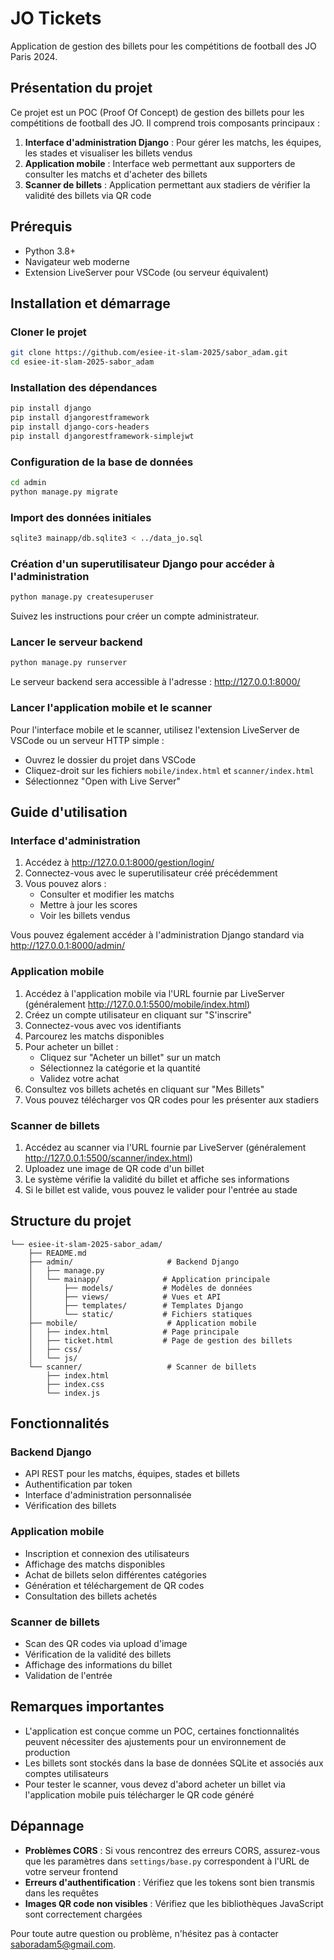 # JO Tickets

Application de gestion des billets pour les compétitions de football des JO Paris 2024.

## Présentation du projet

Ce projet est un POC (Proof Of Concept) de gestion des billets pour les compétitions de football des JO. Il comprend trois composants principaux :

1. **Interface d'administration Django** : Pour gérer les matchs, les équipes, les stades et visualiser les billets vendus
2. **Application mobile** : Interface web permettant aux supporters de consulter les matchs et d'acheter des billets
3. **Scanner de billets** : Application permettant aux stadiers de vérifier la validité des billets via QR code

## Prérequis

- Python 3.8+ 
- Navigateur web moderne
- Extension LiveServer pour VSCode (ou serveur équivalent)

## Installation et démarrage

###  Cloner le projet

```bash
git clone https://github.com/esiee-it-slam-2025/sabor_adam.git
cd esiee-it-slam-2025-sabor_adam
```

###  Installation des dépendances

```bash
pip install django
pip install djangorestframework
pip install django-cors-headers
pip install djangorestframework-simplejwt
```

### Configuration de la base de données

```bash
cd admin
python manage.py migrate
```

### Import des données initiales

```bash
sqlite3 mainapp/db.sqlite3 < ../data_jo.sql
```

### Création d'un superutilisateur Django pour accéder à l'administration

```bash
python manage.py createsuperuser
```
Suivez les instructions pour créer un compte administrateur.

###  Lancer le serveur backend

```bash
python manage.py runserver
```

Le serveur backend sera accessible à l'adresse : http://127.0.0.1:8000/

###  Lancer l'application mobile et le scanner

Pour l'interface mobile et le scanner, utilisez l'extension LiveServer de VSCode ou un serveur HTTP simple :

- Ouvrez le dossier du projet dans VSCode
- Cliquez-droit sur les fichiers `mobile/index.html` et `scanner/index.html`
- Sélectionnez "Open with Live Server"

## Guide d'utilisation

### Interface d'administration

1. Accédez à http://127.0.0.1:8000/gestion/login/
2. Connectez-vous avec le superutilisateur créé précédemment
3. Vous pouvez alors :
   - Consulter et modifier les matchs
   - Mettre à jour les scores
   - Voir les billets vendus

Vous pouvez également accéder à l'administration Django standard via http://127.0.0.1:8000/admin/

### Application mobile

1. Accédez à l'application mobile via l'URL fournie par LiveServer (généralement http://127.0.0.1:5500/mobile/index.html)
2. Créez un compte utilisateur en cliquant sur "S'inscrire"
3. Connectez-vous avec vos identifiants
4. Parcourez les matchs disponibles
5. Pour acheter un billet :
   - Cliquez sur "Acheter un billet" sur un match
   - Sélectionnez la catégorie et la quantité
   - Validez votre achat
6. Consultez vos billets achetés en cliquant sur "Mes Billets"
7. Vous pouvez télécharger vos QR codes pour les présenter aux stadiers

### Scanner de billets

1. Accédez au scanner via l'URL fournie par LiveServer (généralement http://127.0.0.1:5500/scanner/index.html)
2. Uploadez une image de QR code d'un billet
3. Le système vérifie la validité du billet et affiche ses informations
4. Si le billet est valide, vous pouvez le valider pour l'entrée au stade

## Structure du projet

```
└── esiee-it-slam-2025-sabor_adam/
    ├── README.md
    ├── admin/                     # Backend Django
    │   ├── manage.py
    │   └── mainapp/              # Application principale
    │       ├── models/           # Modèles de données
    │       ├── views/            # Vues et API
    │       ├── templates/        # Templates Django
    │       └── static/           # Fichiers statiques
    ├── mobile/                    # Application mobile
    │   ├── index.html            # Page principale
    │   ├── ticket.html           # Page de gestion des billets
    │   ├── css/
    │   └── js/
    └── scanner/                   # Scanner de billets
        ├── index.html
        ├── index.css
        └── index.js
```

## Fonctionnalités

### Backend Django
- API REST pour les matchs, équipes, stades et billets
- Authentification par token
- Interface d'administration personnalisée
- Vérification des billets

### Application mobile
- Inscription et connexion des utilisateurs
- Affichage des matchs disponibles
- Achat de billets selon différentes catégories
- Génération et téléchargement de QR codes
- Consultation des billets achetés

### Scanner de billets
- Scan des QR codes via upload d'image
- Vérification de la validité des billets
- Affichage des informations du billet
- Validation de l'entrée

## Remarques importantes

- L'application est conçue comme un POC, certaines fonctionnalités peuvent nécessiter des ajustements pour un environnement de production
- Les billets sont stockés dans la base de données SQLite et associés aux comptes utilisateurs
- Pour tester le scanner, vous devez d'abord acheter un billet via l'application mobile puis télécharger le QR code généré

## Dépannage

- **Problèmes CORS** : Si vous rencontrez des erreurs CORS, assurez-vous que les paramètres dans `settings/base.py` correspondent à l'URL de votre serveur frontend
- **Erreurs d'authentification** : Vérifiez que les tokens sont bien transmis dans les requêtes
- **Images QR code non visibles** : Vérifiez que les bibliothèques JavaScript sont correctement chargées

Pour toute autre question ou problème, n'hésitez pas à  contacter saboradam5@gmail.com.